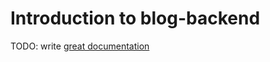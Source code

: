 # Introduction to blog-backend

TODO: write [great documentation](http://jacobian.org/writing/what-to-write/)
